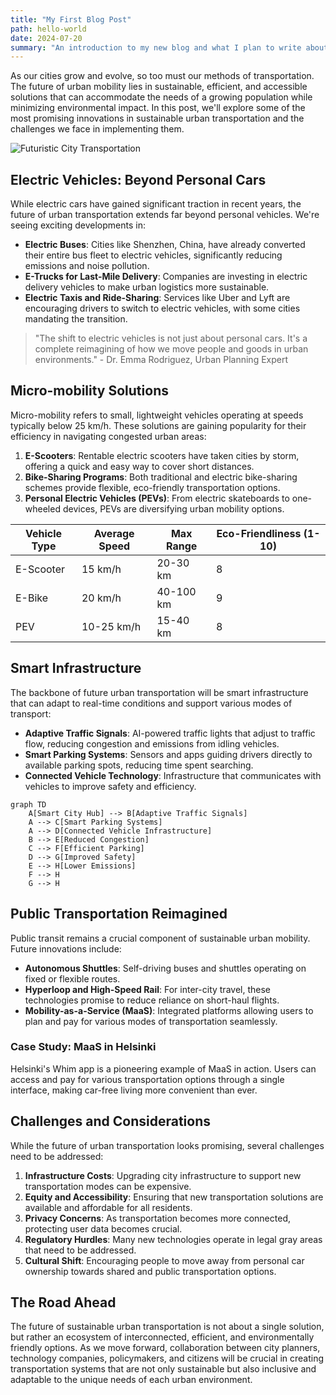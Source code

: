 ```yaml
---
title: "My First Blog Post"
path: hello-world
date: 2024-07-20
summary: "An introduction to my new blog and what I plan to write about."
---
```


As our cities grow and evolve, so too must our methods of transportation. The future of urban mobility lies in sustainable, efficient, and accessible solutions that can accommodate the needs of a growing population while minimizing environmental impact. In this post, we'll explore some of the most promising innovations in sustainable urban transportation and the challenges we face in implementing them.

![Futuristic City Transportation](https://i.insider.com/5a9f10765cc41015048b4572?width=700)

## Electric Vehicles: Beyond Personal Cars

While electric cars have gained significant traction in recent years, the future of urban transportation extends far beyond personal vehicles. We're seeing exciting developments in:

- **Electric Buses**: Cities like Shenzhen, China, have already converted their entire bus fleet to electric vehicles, significantly reducing emissions and noise pollution.
- **E-Trucks for Last-Mile Delivery**: Companies are investing in electric delivery vehicles to make urban logistics more sustainable.
- **Electric Taxis and Ride-Sharing**: Services like Uber and Lyft are encouraging drivers to switch to electric vehicles, with some cities mandating the transition.

> "The shift to electric vehicles is not just about personal cars. It's a complete reimagining of how we move people and goods in urban environments." - Dr. Emma Rodriguez, Urban Planning Expert

## Micro-mobility Solutions

Micro-mobility refers to small, lightweight vehicles operating at speeds typically below 25 km/h. These solutions are gaining popularity for their efficiency in navigating congested urban areas:

1. **E-Scooters**: Rentable electric scooters have taken cities by storm, offering a quick and easy way to cover short distances.
2. **Bike-Sharing Programs**: Both traditional and electric bike-sharing schemes provide flexible, eco-friendly transportation options.
3. **Personal Electric Vehicles (PEVs)**: From electric skateboards to one-wheeled devices, PEVs are diversifying urban mobility options.

| Vehicle Type | Average Speed | Max Range | Eco-Friendliness (1-10) |
|--------------|---------------|-----------|-------------------------|
| E-Scooter    | 15 km/h       | 20-30 km  | 8                       |
| E-Bike       | 20 km/h       | 40-100 km | 9                       |
| PEV          | 10-25 km/h    | 15-40 km  | 8                       |

## Smart Infrastructure

The backbone of future urban transportation will be smart infrastructure that can adapt to real-time conditions and support various modes of transport:

- **Adaptive Traffic Signals**: AI-powered traffic lights that adjust to traffic flow, reducing congestion and emissions from idling vehicles.
- **Smart Parking Systems**: Sensors and apps guiding drivers directly to available parking spots, reducing time spent searching.
- **Connected Vehicle Technology**: Infrastructure that communicates with vehicles to improve safety and efficiency.

```mermaid
graph TD
    A[Smart City Hub] --> B[Adaptive Traffic Signals]
    A --> C[Smart Parking Systems]
    A --> D[Connected Vehicle Infrastructure]
    B --> E[Reduced Congestion]
    C --> F[Efficient Parking]
    D --> G[Improved Safety]
    E --> H[Lower Emissions]
    F --> H
    G --> H
```

## Public Transportation Reimagined

Public transit remains a crucial component of sustainable urban mobility. Future innovations include:

- **Autonomous Shuttles**: Self-driving buses and shuttles operating on fixed or flexible routes.
- **Hyperloop and High-Speed Rail**: For inter-city travel, these technologies promise to reduce reliance on short-haul flights.
- **Mobility-as-a-Service (MaaS)**: Integrated platforms allowing users to plan and pay for various modes of transportation seamlessly.

### Case Study: MaaS in Helsinki

Helsinki's Whim app is a pioneering example of MaaS in action. Users can access and pay for various transportation options through a single interface, making car-free living more convenient than ever.

## Challenges and Considerations

While the future of urban transportation looks promising, several challenges need to be addressed:

1. **Infrastructure Costs**: Upgrading city infrastructure to support new transportation modes can be expensive.
2. **Equity and Accessibility**: Ensuring that new transportation solutions are available and affordable for all residents.
3. **Privacy Concerns**: As transportation becomes more connected, protecting user data becomes crucial.
4. **Regulatory Hurdles**: Many new technologies operate in legal gray areas that need to be addressed.
5. **Cultural Shift**: Encouraging people to move away from personal car ownership towards shared and public transportation options.

## The Road Ahead

The future of sustainable urban transportation is not about a single solution, but rather an ecosystem of interconnected, efficient, and environmentally friendly options. As we move forward, collaboration between city planners, technology companies, policymakers, and citizens will be crucial in creating transportation systems that are not only sustainable but also inclusive and adaptable to the unique needs of each urban environment.
